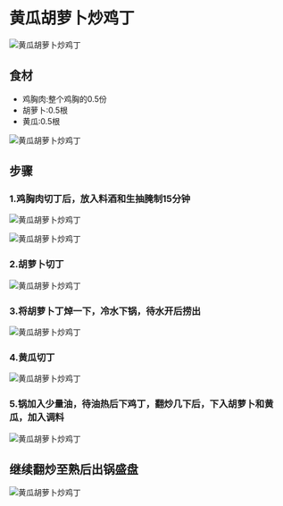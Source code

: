 黄瓜胡萝卜炒鸡丁
===============================
![黄瓜胡萝卜炒鸡丁](2016-06-11-huang-gua-hu-luo-bo-chao-ji-ding-08.jpg)


## 食材 ##
* 鸡胸肉:整个鸡胸的0.5份
* 胡萝卜:0.5根
* 黄瓜:0.5根


![黄瓜胡萝卜炒鸡丁](2016-06-11-huang-gua-hu-luo-bo-chao-ji-ding-02.jpg)


## 步骤 ##



### 1.鸡胸肉切丁后，放入料酒和生抽腌制15分钟  ###


![黄瓜胡萝卜炒鸡丁](2016-06-11-huang-gua-hu-luo-bo-chao-ji-ding-00.jpg)


![黄瓜胡萝卜炒鸡丁](2016-06-11-huang-gua-hu-luo-bo-chao-ji-ding-01.jpg)


### 2.胡萝卜切丁  ###
![黄瓜胡萝卜炒鸡丁](2016-06-11-huang-gua-hu-luo-bo-chao-ji-ding-03.jpg)


### 3.将胡萝卜丁焯一下，冷水下锅，待水开后捞出 ###
![黄瓜胡萝卜炒鸡丁](2016-06-11-huang-gua-hu-luo-bo-chao-ji-ding-05.jpg)


### 4.黄瓜切丁  ###
![黄瓜胡萝卜炒鸡丁](2016-06-11-huang-gua-hu-luo-bo-chao-ji-ding-04.jpg)


### 5.锅加入少量油，待油热后下鸡丁，翻炒几下后，下入胡萝卜和黄瓜，加入调料 ##
![黄瓜胡萝卜炒鸡丁](2016-06-11-huang-gua-hu-luo-bo-chao-ji-ding-06.jpg)



## 继续翻炒至熟后出锅盛盘  ###
![黄瓜胡萝卜炒鸡丁](2016-06-11-huang-gua-hu-luo-bo-chao-ji-ding-07.jpg)

